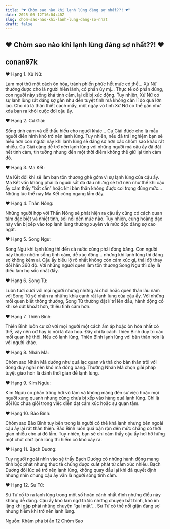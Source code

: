 ```yaml
---
title: "♥ Chòm sao nào khi lạnh lùng đáng sợ nhất??! ♥"
date: 2025-06-12T16:04:40Z
slug: chom-sao-nao-khi-lanh-lung-dang-so-nhat
draft: false
---
```


## ♥ Chòm sao nào khi lạnh lùng đáng sợ nhất??! ♥

## conan97k

♥ Hạng 1. Xử Nữ:
 
Làm mọi thứ một cách ôn hòa, tránh phiền phức hết mức có thể… Xử Nữ thường được cho là người hiền lành, có phần ủy mị… Thực tế có phần đúng, con người này sống khá tình cảm, lại dễ bị xúc động. Tuy nhiên, Xử Nữ có sự lạnh lùng rất đáng sợ gần như đến tuyệt tình mà không cần lí do quá lớn lao. Cho dù là thân thiết cách mấy, một ngày vô
 tình Xử Nữ có thể gần như xóa bạn ra khỏi cuộc đời cậu ấy.
 
♥ Hạng 2. Cự Giải:
 
Sống tình cảm và dễ thấu hiểu cho người khác… Cự Giải được cho là mẫu người điển hình khó trở nên lạnh lùng. Tuy nhiên, nếu đã trải nghiệm bạn sẽ hiểu hơn con người này khi lạnh lùng sẽ đáng sợ hơn các chòm sao khác rất nhiều. Cự Giải càng dễ trở nên lạnh lùng với những người mà cậu ấy đã đặt hết tình cảm, tin tưởng nhưng đến một thời điểm không thể giữ lại tình cảm đó.
 
 
♥ Hạng 3. Ma Kết:
 
Ma Kết đôi khi sẽ làm bạn tổn thương ghê gớm vì sự lạnh lùng của cậu ấy. Ma Kết vốn không phải là người sắt đá đâu nhưng sẽ trở nên như thế khi cậu ấy cảm thấy “bất cần” hoặc khi bản thân không được coi trọng đúng mức… Những lúc thế này Ma Kết cũng ngang lắm đấy.
 
♥ Hạng 4. Thần Nông:
 
Những người hợp với Thần Nông sẽ phát hiện ra cậu ấy cũng có cách quan tâm đặc biệt và nhiệt tình, sôi nổi đến mức nào. Tuy nhiên, cung hoàng đạo này vẫn bị xếp vào top lạnh lùng thường xuyên và mức độc đáng sợ cao ngất.
 
♥ Hạng 5. Song Ngư:
 
Song Ngư khi lạnh lùng thì đến cả nước cũng phải đóng băng. Con người này thuộc nhóm sống tình cảm, dễ xúc động… nhưng khi lạnh lùng thì đáng sợ không kém ai. Cậu ấy biểu lộ rõ nhất không còn cảm xúc gì, thái độ thay đổi hẳn 360 độ. Với những người quen làm tổn thương Song Ngư thì đây là điều làm họ sốc nhất đấy.
 
♥ Hạng 6. Song Tử:
 
Luôn tươi cười với mọi người nhưng những ai chơi hoặc quen thân lâu năm với Song Tử sẽ nhận ra những khía cạnh rất lạnh lùng của cậu ấy. Với những mối quen biết thông thường, Song Tử thường đặt lí trí lên đầu, hành động có khi sẽ dứt khoát hơn, thiếu tình cảm hơn.
 
♥ Hạng 7. Thiên Bình:
 
Thiên Bình luôn cư xử với mọi người một cách ấm áp hoặc ôn hòa nhất có thể, vậy nên cứ hay bị nói là đào hoa. Đây chỉ là cách Thiên Bình duy trì các mối quan hệ thôi. Nếu có lạnh lùng, Thiên Bình lạnh lùng với bản thân hơn là với người khác.
 
♥ Hạng 8. Nhân Mã:
 
Chòm sao Nhân Mã dường như quá lạc quan và thả cho bản thân trôi với dòng duy nghĩ nên khó mà đóng băng. Thường Nhân Mã chọn giải pháp tuyệt giao hơn là dành thời gian để lạnh lùng.
 
 
♥ Hạng 9. Kim Ngưu:
 
Kim Ngưu có phần trông hơi vô tâm và không màng đến sự việc hoặc mọi người xung quanh nhưng cũng chưa bị xếp vào hàng quá lạnh lùng. Chỉ là đôi lúc chưa giỏi trong việc diễn đạt cảm xúc hoặc sự quan tâm.
 
♥ Hạng 10. Bảo Bình:
 
Chòm sao Bảo Bình tuy bên trong là người có thể khá lạnh nhưng bên ngoài cậu ấy lại rất thân thiện. Bảo Bình luôn quá bận rộn đến mức chẳng có thời gian nhiều cho ai đó lắm. Tuy nhiên, bạn sẽ chỉ cảm thấy cậu ấy hơi hờ hững một chút chứ lạnh lùng thì hiếm có khó xảy ra.
 
♥ Hạng 11. Bạch Dương:
 
Tuy người ngoài nhìn vào sẽ thấy Bạch Dương có những hành động mang tính bộc phát nhưng thực tế chúng được xuất phát từ cảm xúc nhiều. Bạch Dương đôi lúc sẽ trở nên lạnh lùng, không quay đầu lại khi đã quyết định nhưng nhìn chung cậu ấy vẫn là người sống tình cảm.
 
♥ Hạng 12. Sư Tử:
 
Sư Tử cố tỏ ra lạnh lùng trong một số hoàn cảnh nhất định nhưng điều này không dễ dàng. Cậu ấy khó làm ngơ trước những chuyện bất bình, khó im lặng khi gặp phải những chuyện “gai mắt”… Sư Tử có thể nổi giận đáng sợ nhưng hiếm khi trở nên lạnh lùng.
 
 
Nguồn: Khám phá bí ẩn 12 Chòm Sao